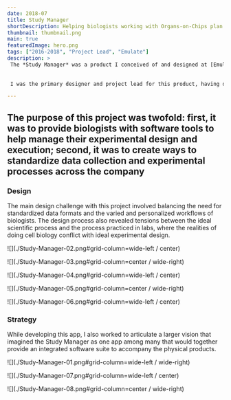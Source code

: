 ```yaml
---
date: 2018-07
title: Study Manager
shortDescription: Helping biologists working with Organs-on-Chips plan and execute experiments.
thumbnail: thumbnail.png
main: true
featuredImage: hero.png
tags: ["2016-2018", "Project Lead", "Emulate"]
description: >
 The *Study Manager* was a product I conceived of and designed at [Emulate](https://www.emulatebio.com) that helps cell biologist working with Organs-on-Chips to manage, plan, and execute their experimental studies, while also creating a centralized digital repository for all data generated from those studies, enabling future data science efforts.
 
 
 I was the primary designer and project lead for this product, having developed it out of an exploratory design discovery process. Over the course of a year, I created refined designs and developed the larger strategy for the product eventually handing the project off to a design and development team for prototyping.  

---
```


## The purpose of this project was twofold: first, it was to provide biologists with software tools to help manage their experimental design and execution; second, it was to create ways to standardize data collection and experimental processes across the company

### Design
The main design challenge with this project involved balancing the need for standardized data formats and the varied and personalized workflows of biologists. The design process also revealed tensions between the ideal scientific process and the process practiced in labs, where the realities of doing cell biology conflict with ideal experimental design. 

![](./Study-Manager-02.png#grid-column=wide-left / center)

![](./Study-Manager-03.png#grid-column=center / wide-right)

![](./Study-Manager-04.png#grid-column=wide-left / center)

![](./Study-Manager-05.png#grid-column=center / wide-right)

![](./Study-Manager-06.png#grid-column=wide-left / center)

### Strategy
While developing this app, I also worked to articulate a larger vision that imagined the Study Manager as one app among many that would together provide an integrated software suite to accompany the physical products.

![](./Study-Manager-01.png#grid-column=wide-left / wide-right)

![](./Study-Manager-07.png#grid-column=wide-left / center)

![](./Study-Manager-08.png#grid-column=center / wide-right)
